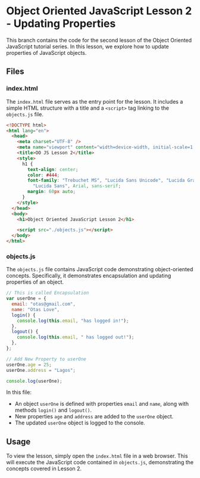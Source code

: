 # Object Oriented JavaScript Lesson 2 - Updating Properties

This branch contains the code for the second lesson of the Object Oriented JavaScript tutorial series. In this lesson, we explore how to update properties of JavaScript objects.

## Files

### index.html

The `index.html` file serves as the entry point for the lesson. It includes a simple HTML structure with a title and a `<script>` tag linking to the `objects.js` file.

```html
<!DOCTYPE html>
<html lang="en">
  <head>
    <meta charset="UTF-8" />
    <meta name="viewport" content="width=device-width, initial-scale=1.0" />
    <title>OO JS Lesson 2</title>
    <style>
      h1 {
        text-align: center;
        color: #444;
        font-family: "Trebuchet MS", "Lucida Sans Unicode", "Lucida Grande",
          "Lucida Sans", Arial, sans-serif;
        margin: 60px auto;
      }
    </style>
  </head>
  <body>
    <h1>Object Oriented JavaScript Lesson 2</h1>

    <script src="./objects.js"></script>
  </body>
</html>
```

### objects.js

The `objects.js` file contains JavaScript code demonstrating object-oriented concepts. Specifically, it demonstrates encapsulation and updating properties of an object.

```javascript
// This is called Encapsulation
var userOne = {
  email: "otas@gmail.com",
  name: "Otas Love",
  login() {
    console.log(this.email, "has logged in!");
  },
  logout() {
    console.log(this.email, " has logged out!");
  },
};

// Add New Property to userOne
userOne.age = 25;
userOne.address = "Lagos";

console.log(userOne);
```

In this file:

- An object `userOne` is defined with properties `email` and `name`, along with methods `login()` and `logout()`.
- New properties `age` and `address` are added to the `userOne` object.
- The updated `userOne` object is logged to the console.

## Usage

To view the lesson, simply open the `index.html` file in a web browser. This will execute the JavaScript code contained in `objects.js`, demonstrating the concepts covered in Lesson 2.
